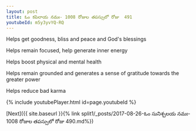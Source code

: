 ```yaml
---
layout: post
title: ఓం కపిలాయ నమః- 1008 రోజుల తపస్సులో రోజు  491
youtubeId: m5y3yvYQ-RQ
---
```

 
 
Helps get goodness, bliss and peace and God's blessings
 
Helps remain focused, help generate inner energy 
 
Helps boost physical and mental health 
 
Helps remain grounded and generates a sense of gratitude towards the greater power 
 
Helps reduce bad karma
 
 
 
 


{% include youtubePlayer.html id=page.youtubeId %}
 
[Next]({{ site.baseurl }}{% link  split1/_posts/2017-08-26-ఓం సునిశ్చలయ నమః- 1008 రోజుల తపస్సులో రోజు  490.md%})
 
